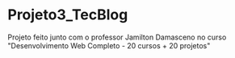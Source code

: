 # Projeto3_TecBlog
Projeto feito junto com o professor Jamilton Damasceno no curso "Desenvolvimento Web Completo - 20 cursos + 20 projetos" 
